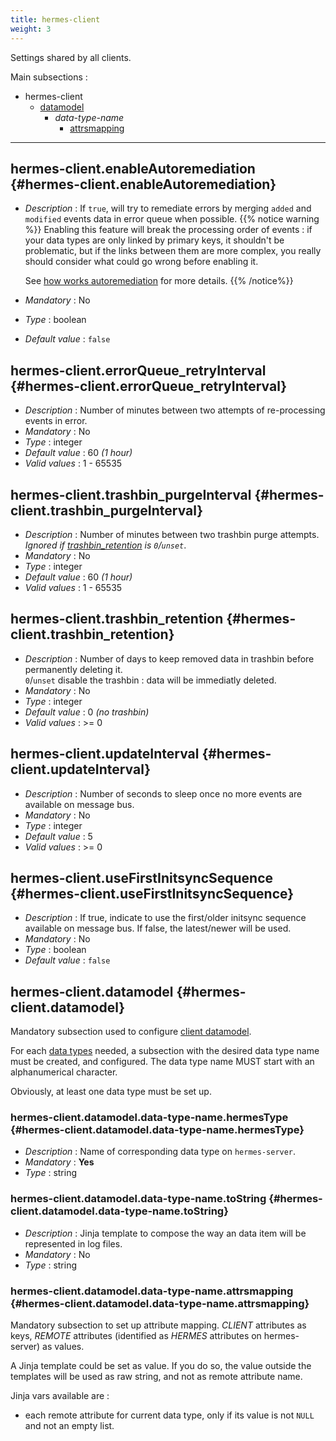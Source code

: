 ```yaml
---
title: hermes-client
weight: 3
---
```


Settings shared by all clients.

Main subsections :

- hermes-client
  - [datamodel](#hermes-client.datamodel)
    - *data-type-name*
      - [attrsmapping](#hermes-client.datamodel.data-type-name.attrsmapping)

---

## hermes-client.enableAutoremediation {#hermes-client.enableAutoremediation}

- *Description* : If `true`, will try to remediate errors by merging `added` and `modified` events data in error queue when possible.
  {{% notice warning %}}
  Enabling this feature will break the processing order of events : if your data types are only linked by primary keys, it shouldn't be problematic, but if the links between them are more complex, you really should consider what could go wrong before enabling it.  

  See [how works autoremediation](../../../hermes/how-it-works/hermes-client/auto-remediation) for more details.
  {{% /notice%}}
- *Mandatory* : No
- *Type* : boolean
- *Default value* : `false`

## hermes-client.errorQueue_retryInterval {#hermes-client.errorQueue_retryInterval}

- *Description* : Number of minutes between two attempts of re-processing events in error.
- *Mandatory* : No
- *Type* : integer
- *Default value* : 60 *(1 hour)*
- *Valid values* : 1 - 65535

## hermes-client.trashbin_purgeInterval {#hermes-client.trashbin_purgeInterval}

- *Description* : Number of minutes between two trashbin purge attempts.  
  *Ignored if [trashbin_retention](#hermes-client.trashbin_retention) is `0`/`unset`*.
- *Mandatory* : No
- *Type* : integer
- *Default value* : 60 *(1 hour)*
- *Valid values* : 1 - 65535

## hermes-client.trashbin_retention {#hermes-client.trashbin_retention}

- *Description* : Number of days to keep removed data in trashbin before permanently deleting it.  
  `0`/`unset` disable the trashbin : data will be immediatly deleted.
- *Mandatory* : No
- *Type* : integer
- *Default value* : 0 *(no trashbin)*
- *Valid values* : >= 0

## hermes-client.updateInterval {#hermes-client.updateInterval}

- *Description* : Number of seconds to sleep once no more events are available on message bus.
- *Mandatory* : No
- *Type* : integer
- *Default value* : 5
- *Valid values* : >= 0

## hermes-client.useFirstInitsyncSequence {#hermes-client.useFirstInitsyncSequence}

- *Description* : If true, indicate to use the first/older initsync sequence available on message bus. If false, the latest/newer will be used.
- *Mandatory* : No
- *Type* : boolean
- *Default value* : `false`

## hermes-client.datamodel {#hermes-client.datamodel}

Mandatory subsection used to configure [client datamodel](../../../hermes/key-concepts/#client-datamodel).

For each [data types](../../../hermes/key-concepts/#data-type) needed, a subsection with the desired data type name must be created, and configured. The data type name MUST start with an alphanumerical character.

Obviously, at least one data type must be set up.

### hermes-client.datamodel.data-type-name.hermesType {#hermes-client.datamodel.data-type-name.hermesType}

- *Description* : Name of corresponding data type on `hermes-server`.
- *Mandatory* : **Yes**
- *Type* : string

### hermes-client.datamodel.data-type-name.toString {#hermes-client.datamodel.data-type-name.toString}

- *Description* : Jinja template to compose the way an data item will be represented in log files.
- *Mandatory* : No
- *Type* : string

### hermes-client.datamodel.data-type-name.attrsmapping {#hermes-client.datamodel.data-type-name.attrsmapping}

Mandatory subsection to set up attribute mapping. *CLIENT* attributes as keys, *REMOTE* attributes (identified as *HERMES* attributes on hermes-server) as values.

A Jinja template could be set as value. If you do so, the value outside the templates will be used as raw string, and not as remote attribute name.

Jinja vars available are :

- each remote attribute for current data type, only if its value is not `NULL` and not an empty list.
